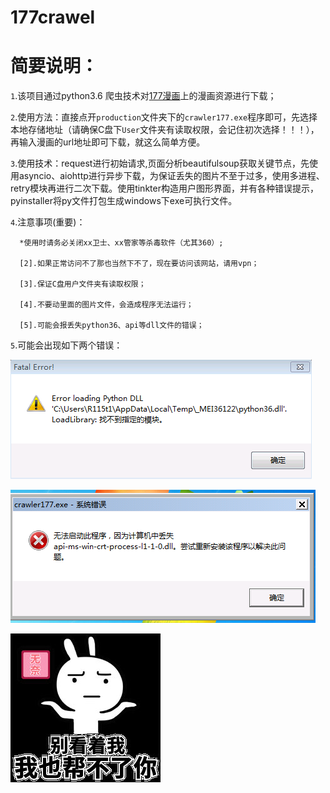 # 177crawel

简要说明：
========


`1`.该项目通过python3.6 爬虫技术对[177漫画](http://www.177pic001.info)上的漫画资源进行下载；
      

`2`.使用方法：直接点开`production`文件夹下的`crawler177.exe`程序即可，先选择本地存储地址（请确保C盘下`User`文件夹有读取权限，会记住初次选择！！！），再输入漫画的url地址即可下载，就这么简单方便。


`3`.使用技术：request进行初始请求,页面分析beautifulsoup获取关键节点，先使用asyncio、aiohttp进行异步下载，为保证丢失的图片不至于过多，使用多进程、retry模块再进行二次下载。使用tinkter构造用户图形界面，并有各种错误提示，pyinstaller将py文件打包生成windows下exe可执行文件。

`4`.注意事项(重要)：

      *使用时请务必关闭xx卫士、xx管家等杀毒软件（尤其360）;
      
      [2].如果正常访问不了那也当然下不了，现在要访问该网站，请用vpn；
      
      [3].保证C盘用户文件夹有读取权限；
      
      [4].不要动里面的图片文件，会造成程序无法运行；
      
      [5].可能会报丢失python36、api等dll文件的错误；
      



`5`.可能会出现如下两个错误：


![……](https://github.com/Areocrystal/177crawel/blob/master/images/error/error1.png)


![……](https://github.com/Areocrystal/177crawel/blob/master/images/error/error2.png)




![……](https://github.com/Areocrystal/177crawel/blob/master/images/9150e4e5gy1g08r7hrk3sj206o06mjrf.jpg)




